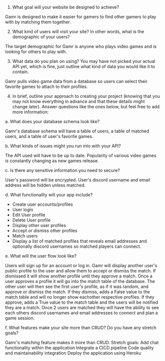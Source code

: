 1. What goal will your website be designed to achieve?

  Gamr is designed to make it easier for gamers to find other gamers to play with by matching them together.

2. What kind of users will visit your site? In other words, what is the demographic of
your users?

  The target demographic for Gamr is anyone who plays video games and is looking for others to play with.

3. What data do you plan on using? You may have not picked your actual API yet,
which is fine, just outline what kind of data you would like it to contain.

  Gamr pulls video game data from a database so users can select their favorite games to attach to their profiles.

4. In brief, outline your approach to creating your project (knowing that you may not
know everything in advance and that these details might change later). Answer
questions like the ones below, but feel free to add more information:

a. What does your database schema look like?

  Gamr's database schema will have a table of users, a table of matched users, and a table of user's favorite games.

b. What kinds of issues might you run into with your API?

  The API used will have to be up to date. Popularity of various video games is constantly changing as new games release.

c. Is there any sensitive information you need to secure?

  User's password will be encrypted. User's discord username and email address will be hidden unless matched.

d. What functionality will your app include?

  - Create user accounts/profiles
  - User login
  - Edit User profile
  - Delete User profile
  - Display other user profiles
  - Accept or dismiss other profiles
  - Match users
  - Display a list of matched profiles that reveals email addresses and optionally discord usernames so matched players can connect.

e. What will the user flow look like?

  Users will sign up for an account or log in.
  Gamr will display another user's public profile to the user and allow them to accept or dismiss the match.
  If dismissed it will show another profile until they approve a match.
  Once a user approves a profile it will go into the match table of the database.
  The other user will then see the first user's profile, as if it was random, and approve or dismiss the match.
  If they dismiss, adds a False value to the match table and will no longer show eachother respective profiles.
  If they approve, adds a True value to the match table and the users will be notified they are a match.
  Once 2 users are matched they will have the ability to see each others discord usernames and email addresses to connect and plan a game session.

f. What features make your site more than CRUD? Do you have any stretch
goals?

  Gamr's matching feature makes it more than CRUD.
  Stretch goals:
    Add chat functionality within the application
    Integrate a CICD pipeline
    Code quality and maintainability integration
    Deploy the application using Heroku
